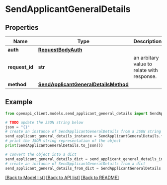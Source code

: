# SendApplicantGeneralDetails


## Properties

Name | Type | Description | Notes
------------ | ------------- | ------------- | -------------
**auth** | [**RequestBodyAuth**](RequestBodyAuth.md) |  | 
**request_id** | **str** | an arbitary value to relate with response. | [optional] 
**method** | [**SendApplicantGeneralDetailsMethod**](SendApplicantGeneralDetailsMethod.md) |  | 

## Example

```python
from openapi_client.models.send_applicant_general_details import SendApplicantGeneralDetails

# TODO update the JSON string below
json = "{}"
# create an instance of SendApplicantGeneralDetails from a JSON string
send_applicant_general_details_instance = SendApplicantGeneralDetails.from_json(json)
# print the JSON string representation of the object
print(SendApplicantGeneralDetails.to_json())

# convert the object into a dict
send_applicant_general_details_dict = send_applicant_general_details_instance.to_dict()
# create an instance of SendApplicantGeneralDetails from a dict
send_applicant_general_details_from_dict = SendApplicantGeneralDetails.from_dict(send_applicant_general_details_dict)
```
[[Back to Model list]](../README.md#documentation-for-models) [[Back to API list]](../README.md#documentation-for-api-endpoints) [[Back to README]](../README.md)


